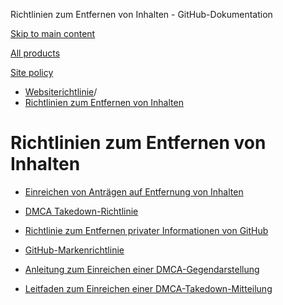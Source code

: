 Richtlinien zum Entfernen von Inhalten - GitHub-Dokumentation

[Skip to main content](#main-content)

[All products](/de)

[Site policy](/site-policy)

* [Websiterichtlinie](/de/site-policy)/
* [Richtlinien zum Entfernen von Inhalten](/de/site-policy/content-removal-policies)

Richtlinien zum Entfernen von Inhalten
==========

* [Einreichen von Anträgen auf Entfernung von Inhalten](/de/site-policy/content-removal-policies/submitting-content-removal-requests)

* [DMCA Takedown-Richtlinie](/de/site-policy/content-removal-policies/dmca-takedown-policy)

* [Richtlinie zum Entfernen privater Informationen von GitHub](/de/site-policy/content-removal-policies/github-private-information-removal-policy)

* [GitHub-Markenrichtlinie](/de/site-policy/content-removal-policies/github-trademark-policy)

* [Anleitung zum Einreichen einer DMCA-Gegendarstellung](/de/site-policy/content-removal-policies/guide-to-submitting-a-dmca-counter-notice)

* [Leitfaden zum Einreichen einer DMCA-Takedown-Mitteilung](/de/site-policy/content-removal-policies/guide-to-submitting-a-dmca-takedown-notice)
